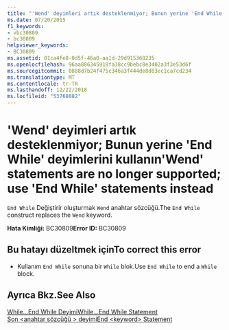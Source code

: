 ```yaml
---
title: "'Wend' deyimleri artık desteklenmiyor; Bunun yerine 'End While' deyimlerini kullanın"
ms.date: 07/20/2015
f1_keywords:
- vbc30809
- bc30809
helpviewer_keywords:
- BC30809
ms.assetid: 01ca4fe8-0d5f-46a0-aa1d-29d915368235
ms.openlocfilehash: 96aa886345918fa38cc9bebc8e3402a3f3e53d6f
ms.sourcegitcommit: 0888d7b24f475c346a3f444de8d83ec1ca7cd234
ms.translationtype: MT
ms.contentlocale: tr-TR
ms.lasthandoff: 12/22/2018
ms.locfileid: "53768082"
---
```

# <a name="wend-statements-are-no-longer-supported-use-end-while-statements-instead"></a><span data-ttu-id="1f91f-102">'Wend' deyimleri artık desteklenmiyor; Bunun yerine 'End While' deyimlerini kullanın</span><span class="sxs-lookup"><span data-stu-id="1f91f-102">'Wend' statements are no longer supported; use 'End While' statements instead</span></span>
<span data-ttu-id="1f91f-103">`End While` Değiştirir oluşturmak `Wend` anahtar sözcüğü.</span><span class="sxs-lookup"><span data-stu-id="1f91f-103">The `End While` construct replaces the `Wend` keyword.</span></span>  
  
 <span data-ttu-id="1f91f-104">**Hata Kimliği:** BC30809</span><span class="sxs-lookup"><span data-stu-id="1f91f-104">**Error ID:** BC30809</span></span>  
  
## <a name="to-correct-this-error"></a><span data-ttu-id="1f91f-105">Bu hatayı düzeltmek için</span><span class="sxs-lookup"><span data-stu-id="1f91f-105">To correct this error</span></span>  
  
-   <span data-ttu-id="1f91f-106">Kullanım `End While` sonuna bir `While` blok.</span><span class="sxs-lookup"><span data-stu-id="1f91f-106">Use `End While` to end a `While` block.</span></span>  
  
## <a name="see-also"></a><span data-ttu-id="1f91f-107">Ayrıca Bkz.</span><span class="sxs-lookup"><span data-stu-id="1f91f-107">See Also</span></span>  
 [<span data-ttu-id="1f91f-108">While...End While Deyimi</span><span class="sxs-lookup"><span data-stu-id="1f91f-108">While...End While Statement</span></span>](../../visual-basic/language-reference/statements/while-end-while-statement.md)  
 [<span data-ttu-id="1f91f-109">Son \<anahtar sözcüğü > deyimi</span><span class="sxs-lookup"><span data-stu-id="1f91f-109">End \<keyword> Statement</span></span>](../../visual-basic/language-reference/statements/end-keyword-statement.md)
